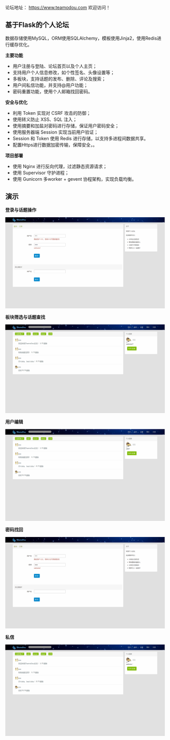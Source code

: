 论坛地址： https://www.teamodou.com  欢迎访问！


## 基于Flask的个人论坛
数据存储使用MySQL，ORM使用SQLAlchemy，模板使用Jinja2，使用Redis进行缓存优化。

**主要功能**

- 用户注册与登陆、论坛首页以及个人主页；
- 支持用户个人信息修改，如个性签名、头像设置等；
- 多板块，支持话题的发布、删除、评论及搜索；
- 用户间私信功能，并支持@用户功能；
- 密码重置功能，使用个人邮箱找回密码。

**安全与优化**

- 利用 Token 实现对 CSRF 攻击的防御；
- 使用转义防止 XSS、SQL 注入；
- 使用摘要和加盐对密码进行存储，保证用户密码安全；
- 使用服务器端 Session 实现当前用户验证；
- Session 和 Token 使用 Redis 进行存储，以支持多进程间数据共享。
- 配置Https进行数据加密传输，保障安全，。

**项目部署**

- 使用  Nginx 进行反向代理，过滤静态资源请求；
- 使用 Supervisor 守护进程；
- 使用 Gunicorn 多worker + gevent 协程架构，实现负载均衡。

## 演示
**登录与话题操作**

![](https://github.com/TeamoSCSC/Anfield/blob/master/images/login.gif)

**板块筛选与话题查找**

![](https://github.com/TeamoSCSC/Anfield/blob/master/images/search.gif)

**用户编辑**

![](https://github.com/TeamoSCSC/Anfield/blob/master/images/edit.gif)

**密码找回**

![](https://github.com/TeamoSCSC/Anfield/blob/master/images/reset.gif)

**私信**

![](https://github.com/TeamoSCSC/Anfield/blob/master/images/chat.gif)